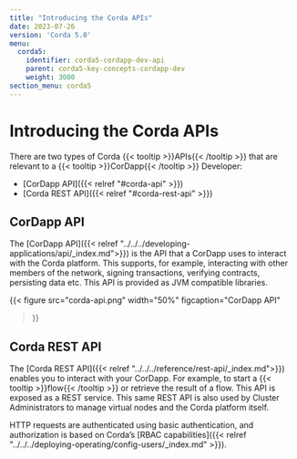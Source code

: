```yaml
---
title: "Introducing the Corda APIs"
date: 2023-07-26
version: 'Corda 5.0'
menu:
  corda5:
    identifier: corda5-cordapp-dev-api
    parent: corda5-key-concepts-cordapp-dev
    weight: 3000
section_menu: corda5
---
```


# Introducing the Corda APIs

There are two types of Corda {{< tooltip >}}APIs{{< /tooltip >}} that are relevant to a {{< tooltip >}}CorDapp{{< /tooltip >}} Developer:
* [CorDapp API]({{< relref "#corda-api" >}})
* [Corda REST API]({{< relref "#corda-rest-api" >}})

## CorDapp API 
 
The [CorDapp API]({{< relref "../../../developing-applications/api/_index.md">}}) is the API that a CorDapp uses to interact with the Corda platform. This supports, for example, interacting with other members of the network, signing transactions, verifying contracts, persisting data etc. This API is provided as JVM compatible libraries.

{{< 
  figure
	 src="corda-api.png"
   width="50%"
	 figcaption="CorDapp API"
>}}

## Corda REST API

The [Corda REST API]({{< relref "../../../reference/rest-api/_index.md">}}) enables you to interact with your CorDapp. For example, to start a {{< tooltip >}}flow{{< /tooltip >}} or retrieve the result of a flow. This API is exposed as a REST service. This same REST API is also used by Cluster Administrators to manage virtual nodes and the Corda platform itself.

HTTP requests are authenticated using basic authentication, and authorization is based on Corda’s [RBAC capabilities]({{< relref "../../../deploying-operating/config-users/_index.md" >}}).